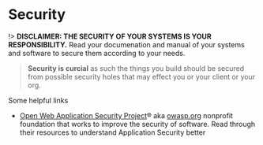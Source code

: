 # Security

!> **DISCLAIMER: THE SECURITY OF YOUR SYSTEMS IS YOUR RESPONSIBILITY.** Read your documenation and manual of your systems and software to secure them according to your needs.

> **Security is curcial** as such the things you build should be secured from possible security holes that may effect you or your client or your org.

Some helpful links

* [Open Web Application Security Project](https://owasp.org/)® aka [owasp.org](https://owasp.org/) nonprofit foundation that works to improve the security of software. Read through their resources to understand Application Security better

